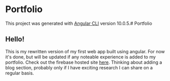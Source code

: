 # Portfolio

This project was generated with [Angular CLI](https://github.com/angular/angular-cli) version 10.0.5.# Portfolio

## Hello!

This is my rewritten version of my first web app built using angular. For now it's done, but will be updated if any noteable experience is added to my portfolio. Check out the firebase hosted site [here](https://github.com/angular/angular-cli). Thinking about adding a blog section, probably only if I have exciting research I can share on a regular basis.